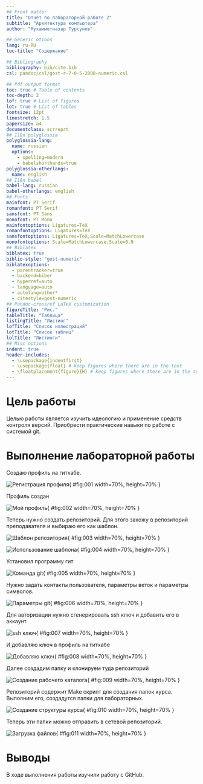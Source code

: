 ```yaml
---
## Front matter
title: "Отчёт по лабораторной работе 2"
subtitle: "Архитектура компьютера"
author: "Мухамметназар Турсунов"

## Generic otions
lang: ru-RU
toc-title: "Содержание"

## Bibliography
bibliography: bib/cite.bib
csl: pandoc/csl/gost-r-7-0-5-2008-numeric.csl

## Pdf output format
toc: true # Table of contents
toc-depth: 2
lof: true # List of figures
lot: true # List of tables
fontsize: 12pt
linestretch: 1.5
papersize: a4
documentclass: scrreprt
## I18n polyglossia
polyglossia-lang:
  name: russian
  options:
	- spelling=modern
	- babelshorthands=true
polyglossia-otherlangs:
  name: english
## I18n babel
babel-lang: russian
babel-otherlangs: english
## Fonts
mainfont: PT Serif
romanfont: PT Serif
sansfont: PT Sans
monofont: PT Mono
mainfontoptions: Ligatures=TeX
romanfontoptions: Ligatures=TeX
sansfontoptions: Ligatures=TeX,Scale=MatchLowercase
monofontoptions: Scale=MatchLowercase,Scale=0.9
## Biblatex
biblatex: true
biblio-style: "gost-numeric"
biblatexoptions:
  - parentracker=true
  - backend=biber
  - hyperref=auto
  - language=auto
  - autolang=other*
  - citestyle=gost-numeric
## Pandoc-crossref LaTeX customization
figureTitle: "Рис."
tableTitle: "Таблица"
listingTitle: "Листинг"
lofTitle: "Список иллюстраций"
lotTitle: "Список таблиц"
lolTitle: "Листинги"
## Misc options
indent: true
header-includes:
  - \usepackage{indentfirst}
  - \usepackage{float} # keep figures where there are in the text
  - \floatplacement{figure}{H} # keep figures where there are in the text
---
```


# Цель работы

Целью работы является изучить идеологию и применение средств контроля версий. Приобрести практические навыки по работе с системой git.

# Выполнение лабораторной работы

Создаю профиль на гитхабе. 

![Регистрация профиля](image/01.png){ #fig:001 width=70%, height=70% }

Профиль создан

![Мой профиль](image/02.png){ #fig:002 width=70%, height=70% }

Теперь нужно создать репозиторий. Для этого захожу в репозиторий преподавателя и выбираю его как шаблон.

![Шаблон репозитория](image/03.png){ #fig:003 width=70%, height=70% }

![Использование шаблона](image/04.png){ #fig:004 width=70%, height=70% }

Установил программу гит

![Команда git](image/05.png){ #fig:005 width=70%, height=70% }

Нужно задать контакты пользователя, параметры веток и параметры символов.

![Параметры git](image/06.png){ #fig:006 width=70%, height=70% }

Для авторизации нужно сгенерировать ssh ключ и добавить его в аккаунт.

![ssh ключ](image/07.png){ #fig:007 width=70%, height=70% }

И добавляю ключ в профиль на гитхабе

![Добавляю ключ](image/08.png){ #fig:008 width=70%, height=70% }

Далее создадим папку и клонируем туда репозиторий

![Создание рабочего каталога](image/09.png){ #fig:009 width=70%, height=70% }

Репозиторий содержит Make скрипт для создания папок курса. Выполним его, создадутся папки для лабораторных. 

![Создание структуры курса](image/10.png){ #fig:010 width=70%, height=70% }

Теперь эти папки можно отправить в сетевой репозиторий.

![Загрузка файлов](image/11.png){ #fig:011 width=70%, height=70% }

# Выводы

В ходе выполнения работы изучили работу с GitHub.
